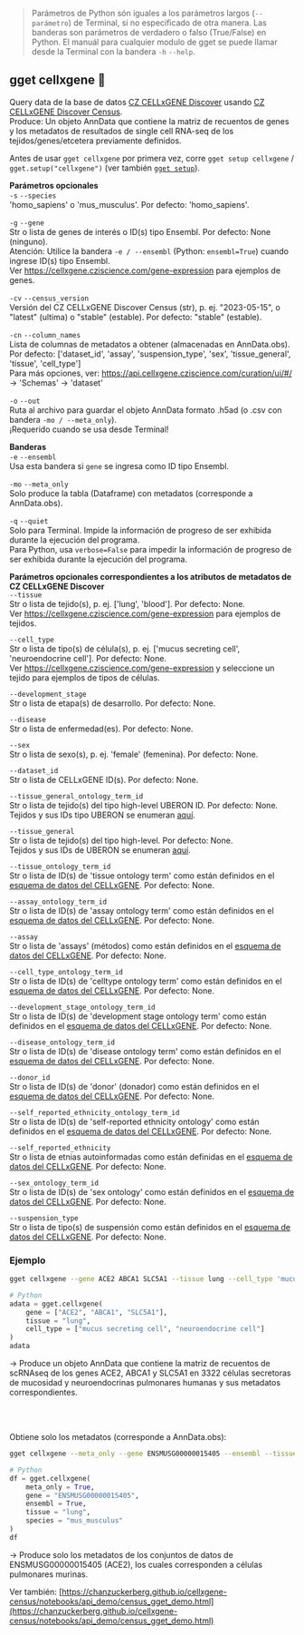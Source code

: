 > Parámetros de Python són iguales a los parámetros largos (`--parámetro`) de Terminal, si no especificado de otra manera. Las banderas son parámetros de verdadero o falso (True/False) en Python. El manuál para cualquier modulo de gget se puede llamar desde la Terminal con la bandera `-h` `--help`.  
## gget cellxgene 🍱  
Query data de la base de datos [CZ CELLxGENE Discover](https://cellxgene.cziscience.com/) usando [CZ CELLxGENE Discover Census](https://github.com/chanzuckerberg/cellxgene-census).  
Produce: Un objeto AnnData que contiene la matriz de recuentos de genes y los metadatos de resultados de single cell RNA-seq de los tejidos/genes/etcetera previamente definidos.  

Antes de usar `gget cellxgene` por primera vez, corre `gget setup cellxgene` / `gget.setup("cellxgene")` (ver también [`gget setup`](setup.md)).  

**Parámetros opcionales**  
`-s` `--species`  
'homo_sapiens' o 'mus_musculus'. Por defecto: 'homo_sapiens'.  

`-g` `--gene`  
Str o lista de genes de interés o ID(s) tipo Ensembl. Por defecto: None (ninguno).  
Atención: Utilice la bandera `-e / --ensembl` (Python: `ensembl=True`) cuando ingrese ID(s) tipo Ensembl.    
Ver https://cellxgene.cziscience.com/gene-expression para ejemplos de genes.  

`-cv` `--census_version`  
Versión del CZ CELLxGENE Discover Census (str), p. ej. "2023-05-15", o "latest" (ultima) o "stable" (estable). Por defecto: "stable" (estable).  

`-cn` `--column_names`  
Lista de columnas de metadatos a obtener (almacenadas en AnnData.obs).  
Por defecto: ['dataset_id', 'assay', 'suspension_type', 'sex', 'tissue_general', 'tissue', 'cell_type']   
Para más opciones, ver: https://api.cellxgene.cziscience.com/curation/ui/#/ -> 'Schemas' -> 'dataset'  

`-o` `--out`   
Ruta al archivo para guardar el objeto AnnData formato .h5ad (o .csv con bandera `-mo / --meta_only`).  
¡Requerido cuando se usa desde Terminal!  

**Banderas**  
`-e` `--ensembl`  
Usa esta bandera si `gene` se ingresa como ID tipo Ensembl.    

`-mo` `--meta_only`  
Solo produce la tabla (Dataframe) con metadatos (corresponde a AnnData.obs).  

`-q` `--quiet`   
Solo para Terminal. Impide la información de progreso de ser exhibida durante la ejecución del programa.  
Para Python, usa `verbose=False` para impedir la información de progreso de ser exhibida durante la ejecución del programa.  

**Parámetros opcionales correspondientes a los atributos de metadatos de CZ CELLxGENE Discover**  
`--tissue`  
Str o lista de tejido(s), p. ej. ['lung', 'blood']. Por defecto: None.  
Ver https://cellxgene.cziscience.com/gene-expression para ejemplos de tejidos.  

`--cell_type`  
Str o lista de tipo(s) de célula(s), p. ej. ['mucus secreting cell', 'neuroendocrine cell']. Por defecto: None.  
Ver https://cellxgene.cziscience.com/gene-expression y seleccione un tejido para ejemplos de tipos de células.  

`--development_stage`  
Str o lista de etapa(s) de desarrollo. Por defecto: None.  

`--disease`  
Str o lista de enfermedad(es). Por defecto: None.  

`--sex`  
Str o lista de sexo(s), p. ej. 'female' (femenina). Por defecto: None.  

`--dataset_id`  
Str o lista de CELLxGENE ID(s). Por defecto: None.  

`--tissue_general_ontology_term_id`  
Str o lista de tejido(s) del tipo high-level UBERON ID. Por defecto: None.  
Tejidos y sus IDs tipo UBERON se enumeran [aquí](https://github.com/chanzuckerberg/single-cell-data-portal/blob/9b94ccb0a2e0a8f6182b213aa4852c491f6f6aff/backend/wmg/data/tissue_mapper.py).  

`--tissue_general`  
Str o lista de tejido(s) del tipo high-level. Por defecto: None.  
Tejidos y sus IDs de UBERON se enumeran [aquí](https://github.com/chanzuckerberg/single-cell-data-portal/blob/9b94ccb0a2e0a8f6182b213aa4852c491f6f6aff/backend/wmg/data/tissue_mapper.py).  

`--tissue_ontology_term_id`  
Str o lista de ID(s) de 'tissue ontology term' como están definidos en el [esquema de datos del CELLxGENE](https://github.com/chanzuckerberg/single-cell-curation/tree/main/schema). Por defecto: None.   

`--assay_ontology_term_id`  
Str o lista de ID(s) de 'assay ontology term' como están definidos en el [esquema de datos del CELLxGENE](https://github.com/chanzuckerberg/single-cell-curation/tree/main/schema). Por defecto: None.  

`--assay`  
Str o lista de 'assays' (métodos) como están definidos en el [esquema de datos del CELLxGENE](https://github.com/chanzuckerberg/single-cell-curation/tree/main/schema). Por defecto: None.  

`--cell_type_ontology_term_id`  
Str o lista de ID(s) de 'celltype ontology term' como están definidos en el [esquema de datos del CELLxGENE](https://github.com/chanzuckerberg/single-cell-curation/tree/main/schema). Por defecto: None.  

`--development_stage_ontology_term_id`   
Str o lista de ID(s) de 'development stage ontology term' como están definidos en el [esquema de datos del CELLxGENE](https://github.com/chanzuckerberg/single-cell-curation/tree/main/schema). Por defecto: None.  

`--disease_ontology_term_id`  
Str o lista de ID(s) de 'disease ontology term' como están definidos en el [esquema de datos del CELLxGENE](https://github.com/chanzuckerberg/single-cell-curation/tree/main/schema). Por defecto: None.  

`--donor_id`  
Str o lista de ID(s) de 'donor' (donador) como están definidos en el [esquema de datos del CELLxGENE](https://github.com/chanzuckerberg/single-cell-curation/tree/main/schema). Por defecto: None.  

`--self_reported_ethnicity_ontology_term_id`  
Str o lista de ID(s) de 'self-reported ethnicity ontology' como están definidos en el [esquema de datos del CELLxGENE](https://github.com/chanzuckerberg/single-cell-curation/tree/main/schema). Por defecto: None.  

`--self_reported_ethnicity`  
Str o lista de etnias autoinformadas como están definidas en el [esquema de datos del CELLxGENE](https://github.com/chanzuckerberg/single-cell-curation/tree/main/schema). Por defecto: None.  

`--sex_ontology_term_id`  
Str o lista de ID(s) de 'sex ontology' como están definidos en el [esquema de datos del CELLxGENE](https://github.com/chanzuckerberg/single-cell-curation/tree/main/schema). Por defecto: None.  

`--suspension_type`  
Str o lista de tipo(s) de suspensión como están definidos en el [esquema de datos del CELLxGENE](https://github.com/chanzuckerberg/single-cell-curation/tree/main/schema). Por defecto: None.  

  
### Ejemplo
```bash
gget cellxgene --gene ACE2 ABCA1 SLC5A1 --tissue lung --cell_type 'mucus secreting cell' 'neuroendocrine cell' -o example_adata.h5ad
```
```python
# Python
adata = gget.cellxgene(
    gene = ["ACE2", "ABCA1", "SLC5A1"],
    tissue = "lung",
    cell_type = ["mucus secreting cell", "neuroendocrine cell"]
)
adata
```
&rarr; Produce un objeto AnnData que contiene la matriz de recuentos de scRNAseq de los genes ACE2, ABCA1 y SLC5A1 en 3322 células secretoras de mucosidad y neuroendocrinas pulmonares humanas y sus metadatos correspondientes.

<br/><br/>

Obtiene solo los metadatos (corresponde a AnnData.obs):  
```bash
gget cellxgene --meta_only --gene ENSMUSG00000015405 --ensembl --tissue lung --species mus_musculus -o example_meta.csv
```
```python
# Python
df = gget.cellxgene(
    meta_only = True,
    gene = "ENSMUSG00000015405",
    ensembl = True,
    tissue = "lung",  
    species = "mus_musculus"
)
df
```
&rarr; Produce solo los metadatos de los conjuntos de datos de ENSMUSG00000015405 (ACE2), los cuales corresponden a células pulmonares murinas.  

Ver también: [https://chanzuckerberg.github.io/cellxgene-census/notebooks/api_demo/census_gget_demo.html](https://chanzuckerberg.github.io/cellxgene-census/notebooks/api_demo/census_gget_demo.html)
